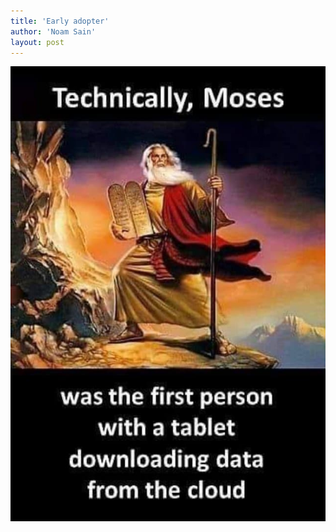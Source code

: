 ```yaml
---
title: 'Early adopter'
author: 'Noam Sain'
layout: post
---
```


![Early adopter](/assets/2019/2019-03-moses.jpg "Early adopter")
